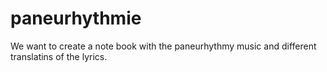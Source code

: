 # paneurhythmie

We want to create a note book with the paneurhythmy music and different translatins of the lyrics.
